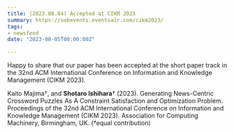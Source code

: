 ```yaml
---
title: (2023.08.04) Accepted at CIKM 2023
summary: https://uobevents.eventsair.com/cikm2023/
tags:
- newsfeed
date: "2023-08-05T00:00:00Z"

---
```


Happy to share that our paper has been accepted at the short paper track in the 32nd ACM International Conference on Information and Knowledge Management  (CIKM 2023).

Kaito Majima†, and **Shotaro Ishihara**† (2023). Generating News-Centric Crossword Puzzles As A Constraint Satisfaction and Optimization Problem. Proceedings of the 32nd ACM International Conference on Information and Knowledge Management  (CIKM 2023). Association for Computing Machinery, Birmingham, UK. (†equal contribution)
